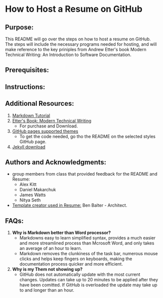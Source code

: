 # **How to Host a Resume on GitHub**  

## **Purpose:**  
This README will go over the steps on how to host a resume on GitHub. The steps will include the necessary programs needed for hosting, and will make reference to the key priniples from Andrew Etter's book Modern Technical Writing: An Introduction to Software Documentation.  

## **Prerequisites:** 



## **Instructions:**

## **Additional Resources:**
1. [Markdown Tutorial](https://www.markdowntutorial.com/)
2. [Etter's Book: Modern Technical Writing](https://www.amazon.ca/gp/product/B01A2QL9SS/ref=ppx_yo_dt_b_d_asin_title_o00?ie=UTF8&psc=1)  
    * For purchase and Download.  
3. [GitHub pages supported themes](https://pages.github.com/themes/)
    * To get the code needed, go tho the README on the selected styles GitHub page.  
4. [Jekyll download](https://jekyllrb.com/docs/installation/)

## **Authors and Acknowledgments:**
* group members from class that provided feedback for the README and Resume:  
  * Alex Kitt  
  * Daniel Makarchuk  
  * James Watts  
  * Nitya Seth    
* [Template creator used in Resume:](https://github.com/pages-themes/architect) Ben Balter - Architect.  
## **FAQs:**
1. **Why is Markdown better than Word processor?**
    * Markdowns easy to learn simplified syntax, provides a much easier and more streamlined process than Mcrosoft Word, and only takes an average of an hour to learn.  
    * Markdown removes the clunkiness of the task bar, numerous mouse clicks and helps keep fingers on keyboards, making the documentation process quicker and more efficient.
2. **Why is my Them not showing up?**
    * GitHub does not automatically update with the most current changes. Updates can take up to 20 minutes to be applied after they have been comitted. If GitHub is overloaded the update may take up to and longer than an hour.
